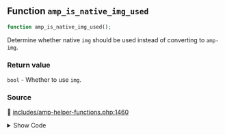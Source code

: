 ## Function `amp_is_native_img_used`

```php
function amp_is_native_img_used();
```

Determine whether native `img` should be used instead of converting to `amp-img`.

### Return value

`bool` - Whether to use `img`.

### Source

:link: [includes/amp-helper-functions.php:1460](/includes/amp-helper-functions.php#L1460-L1475)

<details>
<summary>Show Code</summary>

```php
function amp_is_native_img_used() {
	$use_native_img_tag = AMP_Options_Manager::get_option( Option::USE_NATIVE_IMG_TAG );

	/**
	 * Filters whether to use the native `img` element rather than convert to `amp-img`.
	 *
	 * This filter is a feature flag to opt-in to discontinue using `amp-img` (and `amp-anim`) which will be deprecated
	 * in AMP in the near future. Once this lands in AMP, this filter will switch to defaulting to true instead of false.
	 *
	 * @since 2.2
	 * @link https://github.com/ampproject/amphtml/issues/30442
	 *
	 * @param bool $use_native Whether to use `img`.
	 */
	return (bool) apply_filters( 'amp_native_img_used', $use_native_img_tag );
}
```

</details>
